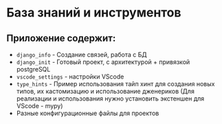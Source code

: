 
# База знаний и инструментов

## Приложение содержит:

* ```django_info``` - Создание связей, работа с БД
* ```django_init``` - Готовый проект, с архитектурой + привязкой postgreSQL
* ```vscode_settings``` - настройки VScode
* ```type_hints``` - Пример использования тайп хинт для создания новых типов, их кастомизацию и использование дженериков (Для реализации и использования нужно установить экстеншен для VScode - mypy)
* Разные конфигурационные файлы для проектов
